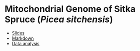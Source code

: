 # Mitochondrial Genome of Sitka Spruce (*Picea sitchensis*)

+ [Slides](http://sjackman.ca/psitchensismt-slides/)
+ [Markdown](psitchensismt-slides.md)
+ [Data analysis](https://github.com/sjackman/psitchensismt)

